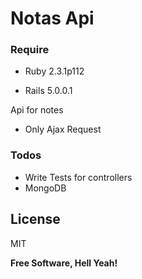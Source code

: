# Notas Api

### Require
* Ruby 2.3.1p112

* Rails 5.0.0.1

Api for notes
 - Only Ajax Request

### Todos

 - Write Tests for controllers
 - MongoDB

License
----

MIT


**Free Software, Hell Yeah!**
